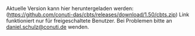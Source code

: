 Aktuelle Version kann hier heruntergeladen werden: (https://github.com/conuti-das/cbts/releases/download/1.50/cbts.zip)
Link funktioniert nur für freigeschaltete Benutzer. Bei Problemen bitte an daniel.schulz@conuti.de wenden.
